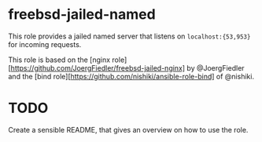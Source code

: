 freebsd-jailed-named
====================


This role provides a jailed named server that listens on `localhost:{53,953}` 
for incoming requests.


This role is based on the [nginx role][https://github.com/JoergFiedler/freebsd-jailed-nginx] by @JoergFiedler and the [bind role][https://github.com/nishiki/ansible-role-bind] of @nishiki.

TODO
====
Create a sensible README, that gives an overview on how to use the role.

